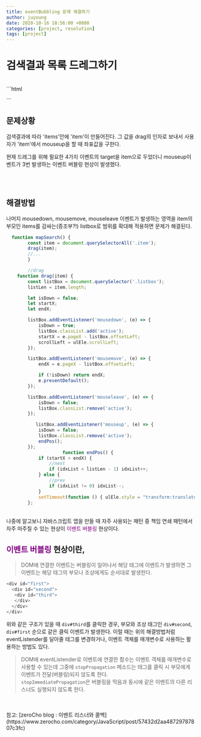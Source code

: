 ```yaml
---
title: eventBubbling 문제 해결하기
author: juyoung
date: 2020-10-16 18:56:00 +0800
categories: [project, resolution]
tags: [project]
---
```


# 검색결과 목록 드레그하기
<br />
  ```html
    <div class="slider">
        <div class="listbox">
            <ul class="items">
<!-- <li class="item" id="0"></li>                 -->
            </ul>
        </div>
    </div>
```  

## 문제상황  

검색결과에 따라 'items'안에 'item'이 만들어진다. 그 값을 drag의 인자로 보내서 사용자가 'item'에서 mouseup을 할 때 좌표값을 구한다.

 현재 드레그를 위해 필요한 4가지 이벤트의 target을 item으로 두었더니 mouseup이벤트가 3번 발생하는 이벤트 버블링 현상이 발생했다.
   
<br />
<br />

## 해결방법
  
  나머지 mousedown, mousemove, mouseleave 이벤트가 발생하는 영역을 item의 부모인 items를 감싸는(증조부?!) listbox로 범위를 확대해 적용하면 문제가 해결된다.
  

```javascript
  function mapSearch() {
        const item = document.querySelectorAll('.item');
        drag(item);
        //...
        }

        //drag
    function drag(item) {
        const listBox = document.querySelector('.listbox');
        listLen = item.length;

        let isDown = false;
        let startX;
        let endX;

        listBox.addEventListener('mousedown', (e) => {
            isDown = true;
            listBox.classList.add('active');
            startX = e.pageX - listBox.offsetLeft;
            scrollLeft = ulEle.scrollLeft;
        });

        listBox.addEventListener('mousemove', (e) => {
            endX = e.pageX - listBox.offsetLeft;

            if (!isDown) return endX;
            e.preventDefault();
        });

        listBox.addEventListener('mouseleave', (e) => {
            isDown = false;
            listBox.classList.remove('active');
        });

           listBox.addEventListener('mouseup', (e) => {
            isDown = false;
            listBox.classList.remove('active');
            endPos();
        });
                     function endPos() {
            if (startX > endX) {
                //next
                if (idxList < listLen - 1) idxList++;
            } else {
                //prev
                if (idxList != 0) idxList--;
            }
            setTimeout(function () { ulEle.style = "transform:translateX(" + (-420 * idxList) + "px);"; }, 100);
        };

```  
<br />
 나중에 알고보니 자바스크립트 앱을 만들 때 자주 사용되는 패턴 중 책임 연쇄 패턴에서 자주 마주칠 수 있는 현상이 <font color=purple>이벤트 버블링</font> 현상이다.
  

## <font color=purple>이벤트 버블링</font> 현상이란,

 > DOM에 연결한 이벤트는 버블링이 일어나서 해당 태그에 이벤트가 발생하면 그 이벤트는 해당 태그의 부모나 조상에게도 순서대로 발생한다.   

 ```javascript
 <div id="first">
   <div id="second">
    <div id="third">
    </div>
   </div>
 </div>
 ```  

  위와 같은 구조가 있을 때 `div#third`를 클릭한 경우, 부모와 조상 태그인 `div#second`, `div#first` 순으로 같은 클릭 이벤트가 발생한다. 
  이럴 때는 위의 해결방법처럼 eventListender를 달아줄 테그를 변경하거나, 이벤트 객체를 매개변수로 사용하는 활용하는 방법도 있다.     

  > DOM에 eventListender로 이벤트에 연결한 함수는 이벤트 객체를 매개변수로 사용할 수 있는데 그중에 `stopPropagation` 메소드는 태그를 클릭 시 부모에게 이벤트가 전달(버블링)되지 않도록 한다.   
  `stopImmediatePropagation`은 버블링을 막음과 동시에 같은 이벤트의 다른 리스너도 실행되지 않도록 한다.
 
 
<br />
<br />
참고:  
[zeroCho blog : 이벤트 리스너와 콜백](https://www.zerocho.com/category/JavaScript/post/57432d2aa48729787807c3fc)